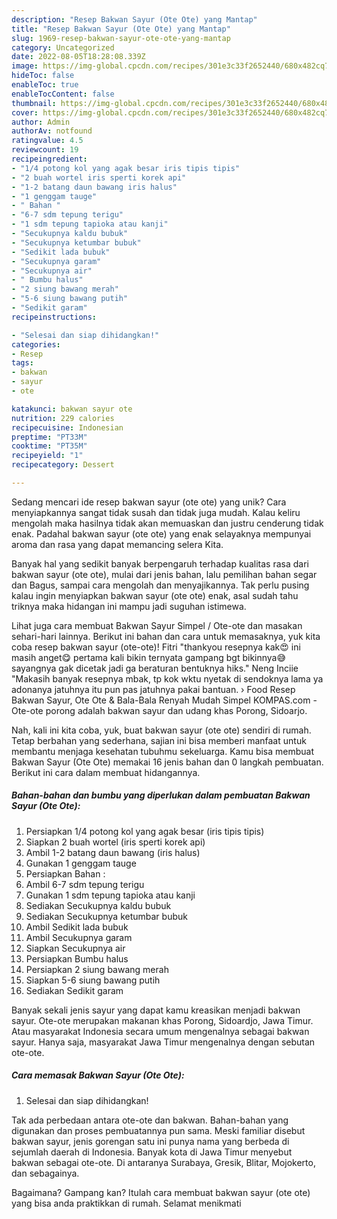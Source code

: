 ```yaml
---
description: "Resep Bakwan Sayur (Ote Ote) yang Mantap"
title: "Resep Bakwan Sayur (Ote Ote) yang Mantap"
slug: 1969-resep-bakwan-sayur-ote-ote-yang-mantap
category: Uncategorized
date: 2022-08-05T18:28:08.339Z
image: https://img-global.cpcdn.com/recipes/301e3c33f2652440/680x482cq70/bakwan-sayur-ote-ote-foto-resep-utama.jpg
hideToc: false
enableToc: true
enableTocContent: false
thumbnail: https://img-global.cpcdn.com/recipes/301e3c33f2652440/680x482cq70/bakwan-sayur-ote-ote-foto-resep-utama.jpg
cover: https://img-global.cpcdn.com/recipes/301e3c33f2652440/680x482cq70/bakwan-sayur-ote-ote-foto-resep-utama.jpg
author: Admin
authorAv: notfound
ratingvalue: 4.5
reviewcount: 19
recipeingredient:
- "1/4 potong kol yang agak besar iris tipis tipis"
- "2 buah wortel iris sperti korek api"
- "1-2 batang daun bawang iris halus"
- "1 genggam tauge"
- " Bahan "
- "6-7 sdm tepung terigu"
- "1 sdm tepung tapioka atau kanji"
- "Secukupnya kaldu bubuk"
- "Secukupnya ketumbar bubuk"
- "Sedikit lada bubuk"
- "Secukupnya garam"
- "Secukupnya air"
- " Bumbu halus"
- "2 siung bawang merah"
- "5-6 siung bawang putih"
- "Sedikit garam"
recipeinstructions:

- "Selesai dan siap dihidangkan!"
categories:
- Resep
tags:
- bakwan
- sayur
- ote

katakunci: bakwan sayur ote 
nutrition: 229 calories
recipecuisine: Indonesian
preptime: "PT33M"
cooktime: "PT35M"
recipeyield: "1"
recipecategory: Dessert

---
```





Sedang mencari ide resep bakwan sayur (ote ote) yang unik? Cara menyiapkannya sangat tidak susah dan tidak juga mudah. Kalau keliru mengolah maka hasilnya tidak akan memuaskan dan justru cenderung tidak enak. Padahal bakwan sayur (ote ote) yang enak selayaknya mempunyai aroma dan rasa yang dapat memancing selera Kita.





Banyak hal yang sedikit banyak berpengaruh terhadap kualitas rasa dari bakwan sayur (ote ote), mulai dari jenis bahan, lalu pemilihan bahan segar dan Bagus, sampai cara mengolah dan menyajikannya. Tak perlu pusing kalau ingin menyiapkan bakwan sayur (ote ote) enak,      asal sudah tahu triknya maka hidangan ini mampu jadi suguhan istimewa.














Lihat juga cara membuat Bakwan Sayur Simpel / Ote-ote dan masakan sehari-hari lainnya. Berikut ini bahan dan cara untuk memasaknya, yuk kita coba resep bakwan sayur (ote-ote)! Fitri &#34;thankyou resepnya kak😍 ini masih anget😋 pertama kali bikin ternyata gampang bgt bikinnya😅 sayangnya gak dicetak jadi ga beraturan bentuknya hiks.&#34; Neng Inciie &#34;Makasih banyak resepnya mbak, tp kok wktu nyetak di sendoknya lama ya adonanya jatuhnya itu pun pas jatuhnya pakai bantuan. › Food Resep Bakwan Sayur, Ote Ote &amp; Bala-Bala Renyah Mudah Simpel KOMPAS.com - Ote-ote porong adalah bakwan sayur dan udang khas Porong, Sidoarjo.






Nah, kali ini kita coba, yuk, buat bakwan sayur (ote ote) sendiri di rumah. Tetap berbahan yang sederhana, sajian ini bisa memberi manfaat untuk membantu menjaga kesehatan tubuhmu sekeluarga. Kamu bisa membuat Bakwan Sayur (Ote Ote) memakai 16 jenis bahan dan 0 langkah pembuatan. Berikut ini cara dalam membuat hidangannya.

<!--inarticleads1-->

##### Bahan-bahan dan bumbu yang diperlukan dalam pembuatan Bakwan Sayur (Ote Ote):

1. Persiapkan 1/4 potong kol yang agak besar (iris tipis tipis)
1. Siapkan 2 buah wortel (iris sperti korek api)
1. Ambil 1-2 batang daun bawang (iris halus)
1. Gunakan 1 genggam tauge
1. Persiapkan  Bahan :
1. Ambil 6-7 sdm tepung terigu
1. Gunakan 1 sdm tepung tapioka atau kanji
1. Sediakan Secukupnya kaldu bubuk
1. Sediakan Secukupnya ketumbar bubuk
1. Ambil Sedikit lada bubuk
1. Ambil Secukupnya garam
1. Siapkan Secukupnya air
1. Persiapkan  Bumbu halus
1. Persiapkan 2 siung bawang merah
1. Siapkan 5-6 siung bawang putih
1. Sediakan Sedikit garam


Banyak sekali jenis sayur yang dapat kamu kreasikan menjadi bakwan sayur. Ote-ote merupakan makanan khas Porong, Sidoardjo, Jawa Timur. Atau masyarakat Indonesia secara umum mengenalnya sebagai bakwan sayur. Hanya saja, masyarakat Jawa Timur mengenalnya dengan sebutan ote-ote. 

<!--inarticleads2-->

##### Cara memasak Bakwan Sayur (Ote Ote):


1. Selesai dan siap dihidangkan!

Tak ada perbedaan antara ote-ote dan bakwan. Bahan-bahan yang digunakan dan proses pembuatannya pun sama. Meski familiar disebut bakwan sayur, jenis gorengan satu ini punya nama yang berbeda di sejumlah daerah di Indonesia. Banyak kota di Jawa Timur menyebut bakwan sebagai ote-ote. Di antaranya Surabaya, Gresik, Blitar, Mojokerto, dan sebagainya. 

Bagaimana? Gampang kan? Itulah cara membuat bakwan sayur (ote ote) yang bisa anda praktikkan di rumah. Selamat menikmati
